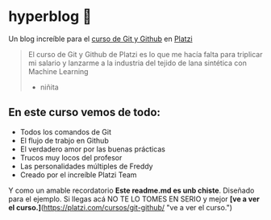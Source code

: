 # hyperblog 💚
Un blog increíble para el [curso de Git y Github](https://platzi.com/cursos/git-github/ "curso de Git y Github") en [Platzi](https://platzi.com/home "Platzi")
> El curso de Git y Github de Platzi es lo que me hacía falta para triplicar mi salario y lanzarme a la industria del tejido de lana sintética con Machine Learning
> - niñita

## En este curso vemos de todo:
* Todos los comandos de Git
* El flujo de trabjo en Github
* El verdadero amor por las buenas prácticas
* Trucos muy locos del profesor
* Las personalidades múltiples de Freddy
* Creado por el increíble Platzi Team

Y como un amable recordatorio **Este readme.md es unb chiste**. Diseñado para el ejemplo. Si llegas acá NO TE LO TOMES EN SERIO y mejor **[ve a ver el curso.]**(https://platzi.com/cursos/git-github/ "ve a ver el curso.")